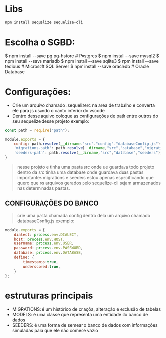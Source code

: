 # Libs

```bash
npm install sequelize sequelize-cli
```
# Escolha o SGBD:
$ npm install --save pg pg-hstore # Postgres
$ npm install --save mysql2
$ npm install --save mariadb
$ npm install --save sqlite3
$ npm install --save tedious # Microsoft SQL Server
$ npm install --save oracledb # Oracle Database

# Configurações:

- Crie um arquivo chamado .sequelizerc na area de trabalho e converta ele para js usando o canto inferior do vscode
- Dentro desse aquivo coloque as configurações de path entre outros do seu sequelize desse projeto exemplo:

```js
const path = require("path");

module.exports = {
    config: path.resolve(__dirname,"src","config","databaseConfig.js"),
    'migrations-path': path.resolve(__dirname,"src","database","migrations"),
    'seeders-path': path.resolve(__dirname,"src","database","seeders"),
}
```

> nesse projeto e tinha uma pasta src onde ue guardava todo projeto
> dentro da src tinha uma database onde guardava duas pastas importantes migrations e seeders
> estou apenas especificando que quero que os arquivos gerados pelo sequelize-cli sejam armazenados nas determinadas pastas.

## CONFIGURAÇÕES DO BANCO

> crie uma pasta chamada config dentro dela um arquivo chamado databaseConfig.js
exemplo: 
```js
module.exports = {
    dialect: process.env.DIALECT,
    host: process.env.HOST,
    username: process.env.USER,
    password: process.env.PASSWORD,
    database: process.env.DATABASE,
    define: {
        timestamps:true,
        underscored:true,
    }
};
```

# estruturas principais 

- MIGRATIONS: é um histórico de criaçõa, alteração e exclusão de tabelas
- MODELS: é uma classe que representa uma entidade do banco de dados
- SEEDERS: é uma forma de semear o banco de dados com informações simuladas para que ele não comece vazio